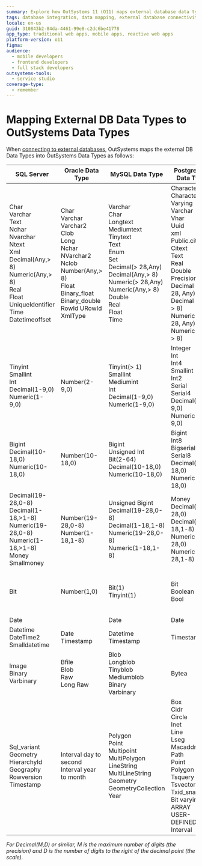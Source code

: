 ```yaml
---
summary: Explore how OutSystems 11 (O11) maps external database data types to its own data types across various databases.
tags: database integration, data mapping, external database connectivity, data type conversion, cross-platform development
locale: en-us
guid: 310843b2-84da-4461-99e8-c2dc6be41778
app_type: traditional web apps, mobile apps, reactive web apps
platform-version: o11
figma:
audience:
  - mobile developers
  - frontend developers
  - full stack developers
outsystems-tools:
  - service studio
coverage-type:
  - remember
---
```


# Mapping External DB Data Types to OutSystems Data Types

When [connecting to external databases](../../integration-with-systems/external-database/connect-external-db.md), OutSystems maps the external DB Data Types into OutSystems Data Types as follows:

SQL Server  |  Oracle Data Type  |  MySQL Data Type  | PostgreSQL Data Type |  DB2 Data Type  | OutSystems Data Type  
---|---|---|---|---|---  
Char <br/>Varchar <br/>Text <br/>Nchar <br/>Nvarchar <br/>Ntext <br/>Xml <br/>Decimal(Any,> 8) <br/>Numeric(Any,> 8) <br/>Real <br/>Float <br/>UniqueIdentifier <br/>Time <br/>Datetimeoffset  |  Char <br/>Varchar <br/>Varchar2 <br/>Clob <br/>Long <br/>Nchar <br/>NVarchar2 <br/>Nclob <br/>Number(Any,> 8) <br/>Float <br/>Binary\_float <br/>Binary\_double <br/>RowId URowId <br/>XmlType  |  Varchar <br/>Char <br/>Longtext <br/>Mediumtext <br/>Tinytext <br/>Text <br/>Enum <br/>Set <br/>Decimal(> 28,Any) <br/>Decimal(Any,> 8) <br/>Numeric(> 28,Any) <br/>Numeric(Any,> 8) <br/>Double <br/>Real <br/>Float <br/>Time  |  Character <br/>Character Varying <br/>Varchar <br/>Vhar <br/>Uuid <br/>xml <br/>Public.citext <br/>Citext <br/>Text <br/>Real <br/>Double Precision <br/>Decimal (> 28, Any) <br/>Decimal (Any, > 8) <br/>Numeric (> 28, Any) <br/>Numeric (Any, > 8)  | Character <br/>Varchar <br/>Clob <br/>DbClob <br/>Xml <br/>Decimal(> 28,Any) <br/>Decimal(Any,> 8) <br/>Numeric(> 28,Any) <br/>Numeric(Any,> 8) <br/>Float <br/>Real <br/>DecFloat <br/>Double <br/>Time <br/>Nchar <br/>Nvarchar <br/>NClob  |  Text  
Tinyint <br/>Smallint <br/>Int <br/>Decimal(1-9,0) <br/>Numeric(1-9,0)  |  Number(2-9,0)  |  Tinyint(> 1) <br/>Smallint <br/>Mediumint <br/>Int <br/>Decimal(1-9,0) <br/>Numeric(1-9,0)  |  Integer <br/>Int <br/>Int4 <br/>Smallint <br/>Int2 <br/>Serial <br/>Serial4 <br/>Decimal(1-9,0) <br/>Numeric(1-9,0)  |  Integer <br/>Smallint <br/>Decimal(1-9,0) <br/>Numeric(1-9,0)  |  Integer  
Bigint <br/>Decimal(10-18,0) <br/>Numeric(10-18,0)  |  Number(10-18,0)  |  Bigint <br/>Unsigned Int <br/>Bit(2-64) <br/>Decimal(10-18,0) <br/>Numeric(10-18,0)  |  Bigint <br/>Int8 <br/>Bigserial <br/>Serial8 <br/>Decimal(10-18,0) <br/>Numeric(10-18,0) |  Bigint <br/>Decimal(10-18,0) <br/>Numeric(10-18,0)  |  Long Integer  
Decimal(19-28,0-8) <br/>Decimal(1-18,>1-8) <br/>Numeric(19-28,0-8) <br/>Numeric(1-18,>1-8) <br/>Money <br/>Smallmoney  |  Number(19-28,0-8) <br/>Number(1-18,1-8)  |  Unsigned Bigint <br/>Decimal(19-28,0-8) <br/>Decimal(1-18,1-8) <br/>Numeric(19-28,0-8) <br/>Numeric(1-18,1-8)  |  Money <br/>Decimal(19-28,0) <br/>Decimal(1-18,1-8) <br/>Numeric(19-28,0)  <br/>Numeric(1-28,1-8)  |  Decimal(1-18,1-8) <br/>Decimal(19-28,0-8) <br/>Numeric(1-18,1-8) <br/>Numeric(19-28,0-8)  |  Decimal  
Bit  |  Number(1,0)  |  Bit(1) <br/>Tinyint(1)  |  Bit <br/>Boolean <br/>Bool  |  SmallInt* <br/>Integer* <br/>Bigint* <br/>* with constraint in (0,1)  |  Boolean   
Date  |  |  Date  |  Date  |  Date  |  Date  
Datetime <br/>DateTime2 <br/>Smalldatetime  |  Date <br/>Timestamp  |  Datetime <br/>Timestamp  |  Timestamp  |  Timestamp  |  DateTime  
Image <br/>Binary <br/>Varbinary  |  Bfile <br/>Blob <br/>Raw <br/>Long Raw  |  Blob <br/>Longblob <br/>Tinyblob <br/>Mediumblob <br/>Binary <br/>Varbinary  |  Bytea  |  Binary <br/>Blob <br/>Char(Bit) <br/>VarChar(Bit) <br/>VarBinary  |  Binary Data  
Sql_variant <br/>Geometry <br/>HierarchyId <br/>Geography <br/>Rowversion <br/>Timestamp  |  Interval day to second <br/>Interval year to month  |  Polygon <br/>Point <br/>Multipoint <br/>MultiPolygon <br/>LineString <br/>MultiLineString <br/>Geometry <br/>GeometryCollection <br/>Year  |  Box <br/>Cidr <br/>Circle <br/>Inet <br/>Line <br/>Lseg <br/>Macaddr <br/>Path <br/>Point <br/>Polygon <br/>Tsquery <br/>Tsvector <br/>Txid_snapshot <br/>Bit varying <br/>ARRAY <br/>USER-DEFINED <br/>Interval  |  Datalink <br/>Graphic <br/>Vargraphic <br/>RowId  |  No mapping available. <br/>The attribute will be marked as "Ignored" in Integration Studio.  
  
_For Decimal(M,D) or similar, M is the maximum number of digits (the precision) and D is the number of digits to the right of the decimal point (the scale)._